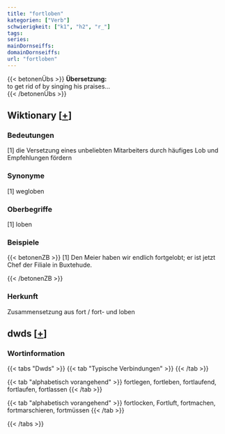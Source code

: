 ```yaml
---
title: "fortloben"
kategorien: ["Verb"]
schwierigkeit: ["k1", "h2", "r_"]
tags:
series:
mainDornseiffs:
domainDornseiffs:
url: "fortloben"
---
```


{{< betonenÜbs >}}
**Übersetzung:**  
to get rid of by singing his  praises...  
{{< /betonenÜbs >}}

## Wiktionary [[+](https://de.wiktionary.org/wiki/fortloben)]

### Bedeutungen
[1] die Versetzung eines unbeliebten Mitarbeiters durch häufiges Lob und Empfehlungen fördern  

### Synonyme
[1] wegloben  

### Oberbegriffe
[1] loben  

### Beispiele
{{< betonenZB >}}
[1] Den Meier haben wir endlich fortgelobt; er ist jetzt Chef der Filiale in Buxtehude.  

{{< /betonenZB >}}
### Herkunft
Zusammensetzung aus fort / fort- und loben  



## dwds [[+](https://www.dwds.de/wb/fortloben)]

### Wortinformation
{{< tabs "Dwds" >}}
{{< tab "Typische Verbindungen" >}}
{{< /tab >}}

{{< tab "alphabetisch vorangehend" >}}
fortlegen, fortleben, fortlaufend, fortlaufen, fortlassen
{{< /tab >}}

{{< tab "alphabetisch vorangehend" >}}
fortlocken, Fortluft, fortmachen, fortmarschieren, fortmüssen
{{< /tab >}}

{{< /tabs >}}

